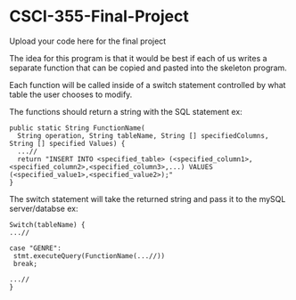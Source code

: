 # CSCI-355-Final-Project
Upload your code here for the final project

The idea for this program is that it would be best if each of us writes a separate function that can be copied and pasted into the skeleton program.

Each function will be called inside of a switch statement controlled by what table the user chooses to modify.

The functions should return a string with the SQL statement
  ex: 
  ```
  public static String FunctionName(
    String operation, String tableName, String [] specifiedColumns, String [] specified Values) {
    ...//
    return "INSERT INTO <specified_table> (<specified_column1>,<specified_column2>,<specified_column3>,...) VALUES (<specified_value1>,<specified_value2>);"
  }
```
The switch statement will take the returned string and pass it to the mySQL server/databse
  ex:
   ```
   Switch(tableName) {
   ...//
   
   case "GENRE":
    stmt.executeQuery(FunctionName(...//))
    break;
    
   ...// 
   }
   ```
